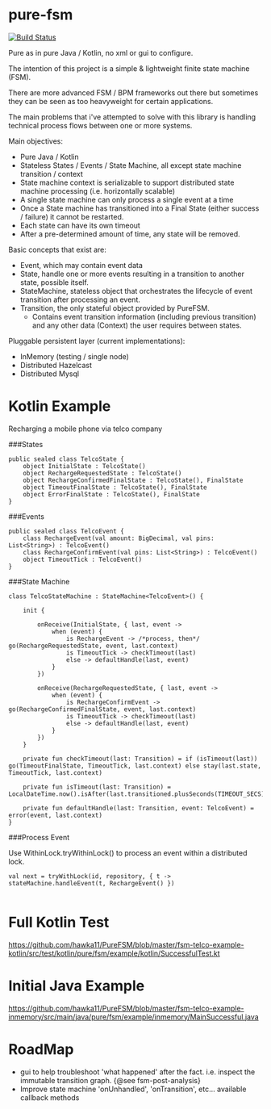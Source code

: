 pure-fsm
=========

[![Build Status](https://travis-ci.org/hawka11/PureFSM.svg?branch=master)](https://travis-ci.org/hawka11/PureFSM)

Pure as in pure Java / Kotlin, no xml or gui to configure.

The intention of this project is a simple & lightweight finite state machine (FSM).

There are more advanced FSM / BPM frameworks out there but sometimes they can be seen as too heavyweight for certain applications.

The main problems that i've attempted to solve with this library is handling technical process flows between one or more systems.

Main objectives:

 - Pure Java / Kotlin
 - Stateless States / Events / State Machine, all except state machine transition / context
 - State machine context is serializable to support distributed state machine processing (i.e. horizontally scalable)
 - A single state machine can only process a single event at a time
 - Once a State machine has transitioned into a Final State (either success / failure) it cannot be restarted.
 - Each state can have its own timeout
 - After a pre-determined amount of time, any state will be removed. 
 
Basic concepts that exist are:

 - Event, which may contain event data
 - State, handle one or more events resulting in a transition to another state, possible itself.
 - StateMachine, stateless object that orchestrates the lifecycle of event transition after processing an event.
 - Transition, the only stateful object provided by PureFSM. 
    - Contains event transition information (including previous transition) and any other data (Context) the user requires between states.

Pluggable persistent layer (current implementations):  
 
 - InMemory (testing / single node)
 - Distributed Hazelcast
 - Distributed Mysql

Kotlin Example
========

Recharging a mobile phone via telco company

###States

```
public sealed class TelcoState {
    object InitialState : TelcoState()
    object RechargeRequestedState : TelcoState()
    object RechargeConfirmedFinalState : TelcoState(), FinalState
    object TimeoutFinalState : TelcoState(), FinalState
    object ErrorFinalState : TelcoState(), FinalState
}
```

###Events

```
public sealed class TelcoEvent {
    class RechargeEvent(val amount: BigDecimal, val pins: List<String>) : TelcoEvent()
    class RechargeConfirmEvent(val pins: List<String>) : TelcoEvent()
    object TimeoutTick : TelcoEvent()
}
```

###State Machine
```
class TelcoStateMachine : StateMachine<TelcoEvent>() {

    init {

        onReceive(InitialState, { last, event ->
            when (event) {
                is RechargeEvent -> /*process, then*/ go(RechargeRequestedState, event, last.context)
                is TimeoutTick -> checkTimeout(last)
                else -> defaultHandle(last, event)
            }
        })

        onReceive(RechargeRequestedState, { last, event ->
            when (event) {
                is RechargeConfirmEvent -> go(RechargeConfirmedFinalState, event, last.context)
                is TimeoutTick -> checkTimeout(last)
                else -> defaultHandle(last, event)
            }
        })
    }

    private fun checkTimeout(last: Transition) = if (isTimeout(last)) go(TimeoutFinalState, TimeoutTick, last.context) else stay(last.state, TimeoutTick, last.context)

    private fun isTimeout(last: Transition) = LocalDateTime.now().isAfter(last.transitioned.plusSeconds(TIMEOUT_SECS))

    private fun defaultHandle(last: Transition, event: TelcoEvent) = error(event, last.context)
}
```

###Process Event

Use WithinLock.tryWithinLock() to process an event within a distributed lock.

```
val next = tryWithLock(id, repository, { t -> stateMachine.handleEvent(t, RechargeEvent() })
        
```

Full Kotlin Test
========
https://github.com/hawka11/PureFSM/blob/master/fsm-telco-example-kotlin/src/test/kotlin/pure/fsm/example/kotlin/SuccessfulTest.kt

Initial Java Example
=======
https://github.com/hawka11/PureFSM/blob/master/fsm-telco-example-inmemory/src/main/java/pure/fsm/example/inmemory/MainSuccessful.java

RoadMap
======
 - gui to help troubleshoot 'what happened' after the fact. i.e. inspect the immutable transition graph. {@see fsm-post-analysis}
 - Improve state machine 'onUnhandled', 'onTransition', etc... available callback methods
